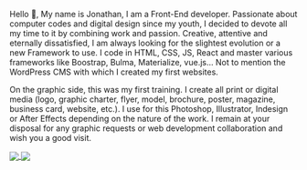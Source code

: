 Hello 👋,
My name is Jonathan, I am a Front-End developer. Passionate about computer codes and digital design since my youth, I decided to devote all my time to it by combining work and passion. Creative, attentive and eternally dissatisfied, I am always looking for the slightest evolution or a new Framework to use. I code in HTML, CSS, JS, React and master various frameworks like Boostrap, Bulma, Materialize, vue.js… Not to mention the WordPress CMS with which I created my first websites.

On the graphic side, this was my first training. I create all print or digital media (logo, graphic charter, flyer, model, brochure, poster, magazine, business card, website, etc.). I use for this Photoshop, Illustrator, Indesign or After Effects depending on the nature of the work. I remain at your disposal for any graphic requests or web development collaboration and wish you a good visit.

<a href="https://github.com/anuraghazra/github-readme-stats">
  <img align="center" src="https://github-readme-stats.vercel.app/api?username=jbtzcodes&show_icons=true&theme=radical" />
</a>
<a href="https://github.com/anuraghazra/github-readme-stats">
  <img align="center" src="https://github-readme-stats.vercel.app/api/top-langs/?username=jbtzcodes&layout=compact&theme=radical" />
</a>

<!--
**jbtzcodes/jbtzcodes** is a ✨ _special_ ✨ repository because its `README.md` (this file) appears on your GitHub profile.

Here are some ideas to get you started:

- 🔭 I’m currently working on ...
- 🌱 I’m currently learning ...
- 👯 I’m looking to collaborate on ...
- 🤔 I’m looking for help with ...
- 💬 Ask me about ...
- 📫 How to reach me: ...
- 😄 Pronouns: ...
- ⚡ Fun fact: ...
-->



